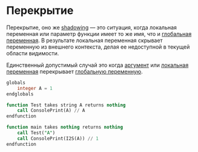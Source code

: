 # Перекрытие

Перекрытие, оно же [shadowing](https://w.wiki/9jvQ) — это ситуация, когда локальная переменная или параметр функции
имеет то же имя, что и
[глобальная переменная](globals.md). В
результате локальная переменная скрывает переменную из внешнего контекста, делая ее недоступной в
текущей области видимости.

Единственный допустимый случай это когда [аргумент](arguments.md) или [локальная переменная](local.md)
перекрывает [глобальную переменную](globals.md).

```SQL
globals
    integer A = 1
endglobals

function Test takes string A returns nothing
    call ConsolePrint(A) // A
endfunction

function main takes nothing returns nothing
    call Test("A")
    call ConsolePrint(I2S(A)) // 1
endfunction
```

